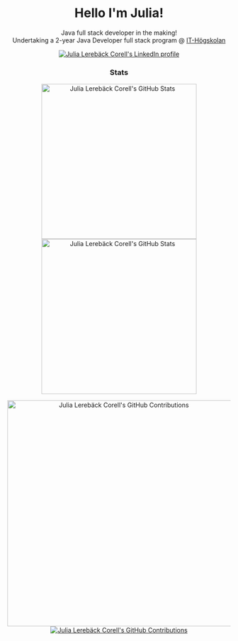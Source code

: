 <h1 align='center'>
  Hello I'm Julia!
</h1>

<section>
  <p align='center'>
    Java full stack developer in the making!<br>
    Undertaking a 2-year Java Developer full stack program @
    <a href='https://www.iths.se/'>IT-Högskolan</a>
  </p>
  <p align='center'>
    <a href="https://www.linkedin.com/in/julia-lereb%C3%A4ck-corell/">
      <img src="https://img.shields.io/badge/LinkedIn-0077B5?style=for-the-badge&logo=linkedin&logoColor=white" 
           alt="Julia Lerebäck Corell's LinkedIn profile"/>
    </a>
  </p>

  <h3 align='center'>
    Stats
  </h3>
  <p align='center'>
        <a href="https://github.com/jLereback#gh-dark-mode-only">
      <img src="https://github-readme-stats.vercel.app/api?username=jLereback&show_icons=true&title_color=ff757f&text_color=f8f8f8&icon_color=599dff&bg_color=222436&hide_border=true#gh-dark-mode-only" 
           width="350" alt="Julia Lerebäck Corell's GitHub Stats">
    </a>
    <a href="https://github.com/jLereback#gh-light-mode-only">
      <img src="https://github-readme-stats.vercel.app/api?username=jLereback&show_icons=true&theme=vue#gh-light-mode-only" 
           width="350" alt="Julia Lerebäck Corell's GitHub Stats">
    </a>
  </p>
  <p align='center'>
        <a href="https://github.com/jLereback#gh-dark-mode-only">
      <img src="http://github-profile-summary-cards.vercel.app/api/cards/profile-details?username=jLereback&theme=moonlight#gh-dark-mode-only"
           width="510" alt="Julia Lerebäck Corell's GitHub Contributions">
    </a>
        <a href="https://github.com/jLereback#gh-light-mode-only">
      <img src="http://github-profile-summary-cards.vercel.app/api/cards/profile-details?username=jLereback&theme=nord_bright#gh-light-mode-only"
           alt="Julia Lerebäck Corell's GitHub Contributions">
    </a>
  </p>
</section>
